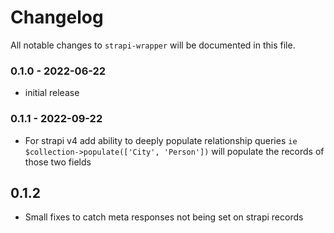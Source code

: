 # Changelog

All notable changes to `strapi-wrapper` will be documented in this file.

### 0.1.0 - 2022-06-22

- initial release

### 0.1.1 - 2022-09-22

- For strapi v4 add ability to deeply populate relationship queries
  ```ie $collection->populate(['City', 'Person'])```
  will populate the records of those two fields

## 0.1.2

- Small fixes to catch meta responses not being set on strapi records
